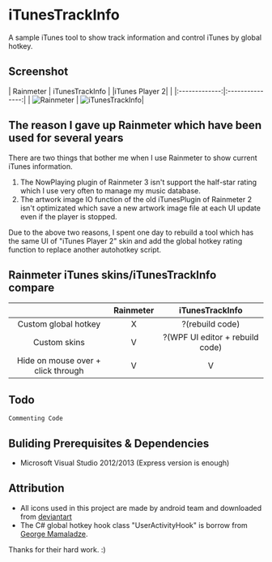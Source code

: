 # iTunesTrackInfo

A sample iTunes tool to show track information and control iTunes by global hotkey.

## Screenshot

| Rainmeter     | iTunesTrackInfo |
|iTunes Player 2|                 |
|:-------------:|:---------------:|
| ![Rainmeter](http://lh5.ggpht.com/-FeN6iUQKZxI/Ur5NoAiGAGI/AAAAAAAABkA/OfZfA9KgFJg/s640/iTunesTrackInfo_rainmeter.png) | ![iTunesTrackInfo](http://lh4.ggpht.com/-oW7Pvbo20PA/Ur5Nm8Z6mxI/AAAAAAAABj4/FVm4JJhXEdM/s640/iTunesTrackInfo.png)|


## The reason I gave up Rainmeter which have been used for several years

There are two things that bother me when I use Rainmeter to show current iTunes information. 
1. The NowPlaying plugin of Rainmeter 3 isn't support the half-star rating which I use very often to manage my music database.
2. The artwork image IO function of the old iTunesPlugin of Rainmeter 2 isn't optimizated which save a new artwork image file at each UI update even if the player is stopped.

Due to the above two reasons, I spent one day to rebuild a tool which has the same UI of "iTunes Player 2" skin and add the global hotkey rating function to replace another autohotkey script.


## Rainmeter iTunes skins/iTunesTrackInfo compare

|                     |   Rainmeter |        iTunesTrackInfo            |
|:-------------------:|:-----------:|:---------------------------------:|
|Custom global hotkey |      X      |   ?(rebuild code)                 |
|Custom skins         |      V      |   ?(WPF UI editor + rebuild code) |
|Hide on mouse over + click through  |      V      |   V                |


## Todo
```
Commenting Code
```

## Buliding Prerequisites & Dependencies
- Microsoft Visual Studio 2012/2013 (Express version is enough)


## Attribution

* All icons used in this project are made by android team and downloaded from [deviantart](http://palhaiz.deviantart.com/art/Android-4-1-Jelly-Bean-Icon-Set-311741892)
* The C# global hotkey hook class "UserActivityHook" is borrow from [George Mamaladze](http://www.codeproject.com/Articles/7294/Processing-Global-Mouse-and-Keyboard-Hooks-in-C).

Thanks for their hard work. :)
